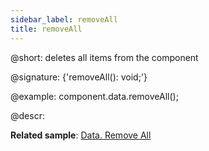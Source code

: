 ```yaml
---
sidebar_label: removeAll
title: removeAll
---          
```


@short: deletes all items from the component

@signature: {'removeAll(): void;'}

@example:
component.data.removeAll();


@descr:

**Related sample**: [Data. Remove All](https://snippet.dhtmlx.com/ykk2ne82)
